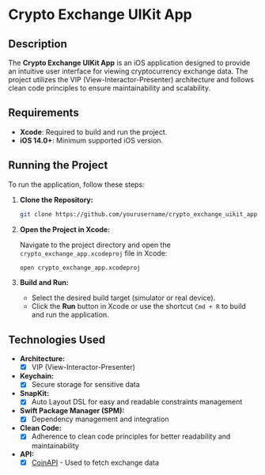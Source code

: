 # Crypto Exchange UIKit App

## Description

The **Crypto Exchange UIKit App** is an iOS application designed to provide an intuitive user interface for viewing cryptocurrency exchange data. The project utilizes the VIP (View-Interactor-Presenter) architecture and follows clean code principles to ensure maintainability and scalability.

## Requirements

- **Xcode**: Required to build and run the project.
- **iOS 14.0+**: Minimum supported iOS version.

## Running the Project

To run the application, follow these steps:

1. **Clone the Repository:**

    ```bash
    git clone https://github.com/yourusername/crypto_exchange_uikit_app.git
    ```

2. **Open the Project in Xcode:**

    Navigate to the project directory and open the `crypto_exchange_app.xcodeproj` file in Xcode:

    ```bash
    open crypto_exchange_app.xcodeproj
    ```

3. **Build and Run:**

    - Select the desired build target (simulator or real device).
    - Click the **Run** button in Xcode or use the shortcut `Cmd + R` to build and run the application.

## Technologies Used

- **Architecture:**
  - [x] VIP (View-Interactor-Presenter)

- **Keychain:**
  - [x] Secure storage for sensitive data

- **SnapKit:**
  - [x] Auto Layout DSL for easy and readable constraints management

- **Swift Package Manager (SPM):**
  - [x] Dependency management and integration

- **Clean Code:**
  - [x] Adherence to clean code principles for better readability and maintainability

- **API:**
  - [x] [CoinAPI](https://rest.coinapi.io/v1/) - Used to fetch exchange data
